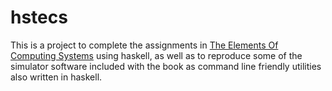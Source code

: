hstecs
======

This is a project to complete the assignments in [The Elements Of Computing
Systems](http://www.nand2tetris.org/) using haskell, as well as to reproduce
some of the simulator software included with the book as command line friendly
utilities also written in haskell.

